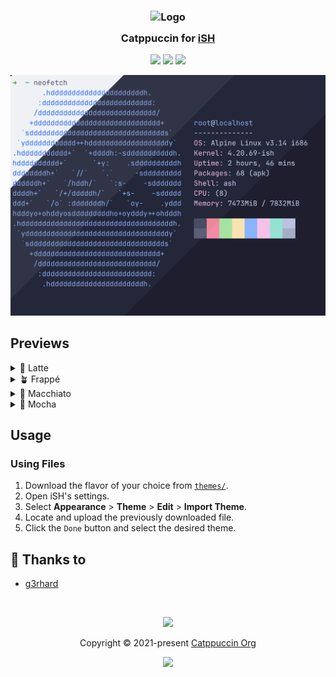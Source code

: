 <h3 align="center">
	<img src="https://raw.githubusercontent.com/catppuccin/catppuccin/main/assets/logos/exports/1544x1544_circle.png" width="100" alt="Logo"/><br/>
	<img src="https://raw.githubusercontent.com/catppuccin/catppuccin/main/assets/misc/transparent.png" height="30" width="0px"/>
	Catppuccin for <a href="https://github.com/ish-app/ish">iSH</a>
	<img src="https://raw.githubusercontent.com/catppuccin/catppuccin/main/assets/misc/transparent.png" height="30" width="0px"/>
</h3>

<p align="center">
	<a href="https://github.com/g3rhard/catppuccin-ish/stargazers"><img src="https://img.shields.io/github/stars/g3rhard/catppuccin-ish?colorA=363a4f&colorB=b7bdf8&style=for-the-badge"></a>
	<a href="https://github.com/g3rhard/catppuccin-ish/issues"><img src="https://img.shields.io/github/issues/g3rhard/catppuccin-ish?colorA=363a4f&colorB=f5a97f&style=for-the-badge"></a>
	<a href="https://github.com/g3rhard/catppuccin-ish/contributors"><img src="https://img.shields.io/github/contributors/g3rhard/catppuccin-ish?colorA=363a4f&colorB=a6da95&style=for-the-badge"></a>
</p>

<p align="center">
	<img src="./assets/preview.webp"/>
</p>

## Previews

<details>
<summary>🌻 Latte</summary>
<img src="./assets/latte.webp"/>
</details>
<details>
<summary>🪴 Frappé</summary>
<img src="./assets/frappe.webp"/>
</details>
<details>
<summary>🌺 Macchiato</summary>
<img src="./assets/macchiato.webp"/>
</details>
<details>
<summary>🌿 Mocha</summary>
<img src="./assets/mocha.webp"/>
</details>

## Usage

### Using Files

1. Download the flavor of your choice from [`themes/`](./themes).
2. Open iSH's settings.
3. Select **Appearance** > **Theme** > **Edit** > **Import Theme**.
4. Locate and upload the previously downloaded file.
5. Click the `Done` button and select the desired theme.

## 💝 Thanks to

- [g3rhard](https://github.com/g3rhard)

&nbsp;

<p align="center">
	<img src="https://raw.githubusercontent.com/catppuccin/catppuccin/main/assets/footers/gray0_ctp_on_line.svg?sanitize=true" />
</p>

<p align="center">
	Copyright &copy; 2021-present <a href="https://github.com/catppuccin" target="_blank">Catppuccin Org</a>
</p>

<p align="center">
	<a href="https://github.com/catppuccin/catppuccin/blob/main/LICENSE"><img src="https://img.shields.io/static/v1.svg?style=for-the-badge&label=License&message=MIT&logoColor=d9e0ee&colorA=363a4f&colorB=b7bdf8"/></a>
</p>
